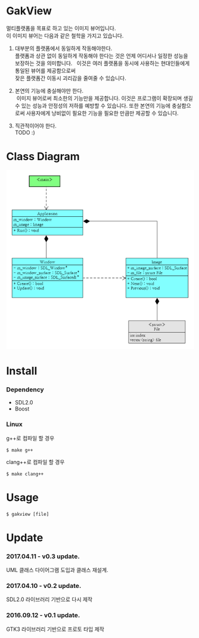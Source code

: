 # GakView
멀티플랫폼을 목표로 하고 있는 이미지 뷰어입니다.  
이 이미지 뷰어는 다음과 같은 철학을 가지고 있습니다.  
1. 대부분의 플랫폼에서 동일하게 작동해야한다.    
 플랫폼과 상관 없이 동일하게 작동해야 한다는 것은 언제 어디서나 일정한 성능을 보장하는 것을 의미합니다.   
 이것은 여러 플랫폼을 동시에 사용하는 현대인들에게 통일된 뷰어를 제공함으로써    
 잦은 플랫폼간 이동시 괴리감을 줄여줄 수 있습니다.
 
2. 본연의 기능에 충실해야만 한다.  
  이미지 뷰어로써 최소한의 기능만을 제공합니다. 이것은 프로그램이 확장되며 생길 수 있는 성능과 안정성의
 저하를 예방할 수 있습니다. 또한 본연의 기능에 충실함으로써 사용자에게 낭비없이 필요한 기능을 필요한 만큼만 제공할
 수 있습니다.
 
 3. 직관적이어야 한다.  
 TODO :)

# Class Diagram
![Alt text](https://github.com/Gakgu/GakView/blob/master/GakViewUML.png "UML")

# Install
### Dependency
* SDL2.0
* Boost

### Linux
g++로 컴파일 할 경우

    $ make g++

clang++로 컴파일 할 경우

    $ make clang++

# Usage
    $ gakview [file]
    
# Update
### 2017.04.11 - v0.3 update.  
UML 클래스 다이어그램 도입과 클래스 재설계.
### 2017.04.10 - v0.2 update.  
SDL2.0 라이브러리 기반으로 다시 제작
### 2016.09.12 - v0.1 update.  
GTK3 라이브러리 기반으로 프로토 타입 제작
